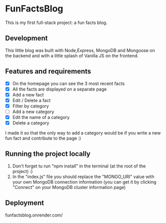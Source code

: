 # FunFactsBlog

This is my first full-stack project: a fun facts blog.

## Development

This little blog was built with Node,Express, MongoDB and Mongoose on the backend and with a little splash of Vanilla JS on the frontend.

## Features and requirements

- [x] On the homepage you can see the 3 most recent facts
- [x] All the facts are displayed on a separate page
- [x] Add a new fact
- [x] Edit / Delete a fact
- [x] Filter by category
- [ ] Add a new category
- [x] Edit the name of a category
- [x] Delete a category

I made it so that the only way to add a category would be if you write a new fun fact and contribute to the page :)

## Running the project locally

1. Don't forget tu run "npm install" in the terminal (at the root of the project) :)
2. In the "index.js" file you should replace the "MONGO_URI" value with your own MongoDB connection information (you can get it by clicking "Connect" on your MongoDB cluster information page)

## Deployment

funfactsblog.onrender.com/
